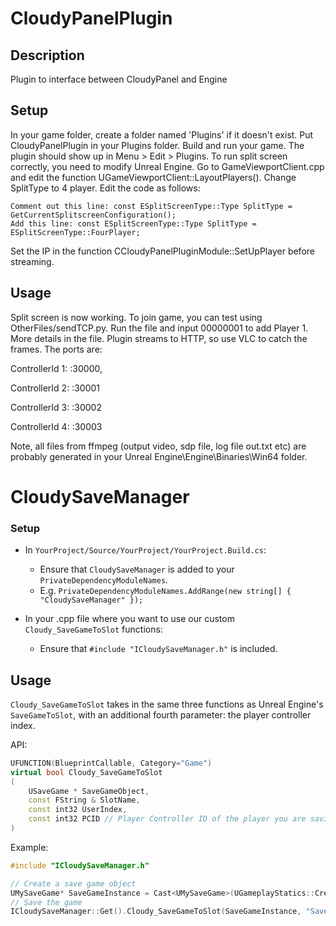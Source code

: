 # CloudyPanelPlugin
## Description

Plugin to interface between CloudyPanel and Engine

## Setup

In your game folder, create a folder named 'Plugins' if it doesn't exist. Put CloudyPanelPlugin in your Plugins folder. Build and run your game. The plugin should show up in Menu > Edit > Plugins. 
To run split screen correctly, you need to modify Unreal Engine. Go to GameViewportClient.cpp and edit the function UGameViewportClient::LayoutPlayers(). Change SplitType to 4 player. Edit the code as follows:

	Comment out this line: const ESplitScreenType::Type SplitType = GetCurrentSplitscreenConfiguration();
	Add this line: const ESplitScreenType::Type SplitType = ESplitScreenType::FourPlayer;
	
Set the IP in the function CCloudyPanelPluginModule::SetUpPlayer before streaming.

## Usage
Split screen is now working. To join game, you can test using OtherFiles/sendTCP.py. Run the file and input 00000001 to add Player 1. More details in the file. Plugin streams to HTTP, so use VLC to catch the frames. The ports are:

ControllerId 1: <your HTTP IP>:30000,

ControllerId 2: <your HTTP IP>:30001

ControllerId 3: <your HTTP IP>:30002

ControllerId 4: <your HTTP IP>:30003


Note, all files from ffmpeg (output video, sdp file, log file out.txt etc) are probably generated in your Unreal Engine\Engine\Binaries\Win64 folder.


# CloudySaveManager
### Setup
- In `YourProject/Source/YourProject/YourProject.Build.cs`:
  - Ensure that `CloudySaveManager` is added to your `PrivateDependencyModuleNames`. 
  - E.g. `PrivateDependencyModuleNames.AddRange(new string[] { "CloudySaveManager" });`

- In your .cpp file where you want to use our custom `Cloudy_SaveGameToSlot` functions: 
  - Ensure that `#include "ICloudySaveManager.h"` is included.

## Usage
`Cloudy_SaveGameToSlot` takes in the same three functions as Unreal Engine's `SaveGameToSlot`, with an additional fourth parameter: the player controller index.

API:
```cpp
UFUNCTION(BlueprintCallable, Category="Game")
virtual bool Cloudy_SaveGameToSlot
(
    USaveGame * SaveGameObject,
    const FString & SlotName,
    const int32 UserIndex,
    const int32 PCID // Player Controller ID of the player you are saving
)
```

Example: 
```cpp
#include "ICloudySaveManager.h"

// Create a save game object
UMySaveGame* SaveGameInstance = Cast<UMySaveGame>(UGameplayStatics::CreateSaveGameObject(UMySaveGame::StaticClass()));
// Save the game
ICloudySaveManager::Get().Cloudy_SaveGameToSlot(SaveGameInstance, "SaveGame1", SaveGameInstance->UserIndex, 0);
```
